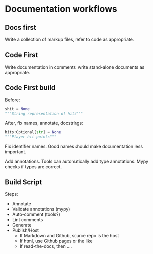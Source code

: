 # Documentation workflows

## Docs first

Write a collection of markup files, refer to code as appropriate.

## Code First

Write documentation in comments, write stand-alone documents as appropriate.

## Code First build

Before:

```python
shit = None
"""String representation of hits"""
```

After, fix names, annotate, docstrings:

```python
hits:Optional[str] = None
"""Player hit points"""
```

Fix identifier names. Good names should make documentation less important.

Add annotations. Tools can automatically add type annotations. Mypy checks if types are correct.

## Build Script

Steps:

- Annotate
- Validate annotations (mypy)
- Auto-comment (tools?)
- Lint comments
- Generate
- Publish/Host
  - If Markdown and Github, source repo is the host
  - If html, use Github pages or the like
  - If read-the-docs, then ....
